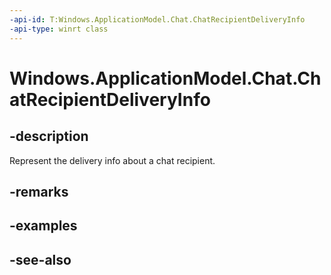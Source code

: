 ```yaml
---
-api-id: T:Windows.ApplicationModel.Chat.ChatRecipientDeliveryInfo
-api-type: winrt class
---
```


<!-- Class syntax.
public class ChatRecipientDeliveryInfo : Windows.ApplicationModel.Chat.IChatRecipientDeliveryInfo
-->

# Windows.ApplicationModel.Chat.ChatRecipientDeliveryInfo

## -description
Represent the delivery info about a chat recipient.

## -remarks

## -examples

## -see-also
